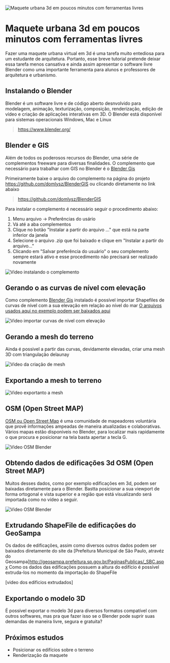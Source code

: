 ![Maquete urbana 3d em poucos minutos com ferramentas livres](https://github.com/arquiteturalivre/maqueteurbana3d/blob/master/imagens/teaser.gif?raw=true)

# Maquete urbana 3d em poucos minutos com ferramentas livres

Fazer uma maquete urbana virtual em 3d é uma tarefa muito entediosa para um estudante de arquitetura.
Portanto, esse breve tutorial pretende deixar essa tarefa menos cansativa e ainda assim apresentar o software livre Blender como uma importante ferramenta para alunos e professores de arquitetura e urbanismo.

## Instalando o Blender

Blender é um software livre e de código aberto desnvolvido para modelagem, animação, texturização, composição, renderização, edição de vídeo e criação de aplicações interativas em 3D.
O Blender está disponível para sistemas operacionais Windows, Mac e Linux

> https://www.blender.org/

## Blender e GIS

Além de todos os poderosos recursos do Blender, uma série de complementos freeware para diversas finalidades. O complemento que necessário para trabalhar com GIS no Blender é o [Blender Gis](https://github.com/domlysz/BlenderGIS)

Primeiramente baixe o arquivo do complemento na página do projeto https://github.com/domlysz/BlenderGIS ou clicando diretamente no link abaixo

> https://github.com/domlysz/BlenderGIS

Para instalar o complemento é necessário seguir o procedimento abaixo:

1. Menu arquivo -> Preferências do usário
2. Vá até a aba complementos
3. Clique no botão "Instalar a partir do arquivo ..." que está na parte inferior da janela
4. Selecione o arquivo .zip que foi baixado e clique em "Instalar a partir do arquivo..."
5. Clicando em "Salvar preferência do usuário" o seu complemento sempre estará ativo e esse procedimento não precisará ser realizado novamente

![Video instalando o complemento](http://i.giphy.com/l0Ex8HwtpA9M2LdwA.gif)

## Gerando o as curvas de nível com elevação

Como complemento [Blender Gis](https://github.com/domlysz/BlenderGIS) instalado é possível importar Shapefiles de curvas de nível com a sua elevação em relação ao nível do mar
[O arquivos usados aqui no exemplo podem ser baixados aqui](https://github.com/arquiteturalivre/maqueteurbana3d/tree/master/arquivos)

![Video importar curvas de nivel com elevação](https://github.com/arquiteturalivre/maqueteurbana3d/blob/master/imagens/curvas_de_nivel_com_elevacao.gif?raw=true)

## Gerando a mesh do terreno

Ainda é possivel a partir das curvas, devidamente elevadas, criar uma mesh 3D com triangulação delaunay

![Video da criação de mesh](https://raw.githubusercontent.com/arquiteturalivre/maqueteurbana3d/master/imagens/criacao_de_mesh_triangulado.gif)

## Exportando a mesh to terreno

![Video exportanto a mesh](https://raw.githubusercontent.com/arquiteturalivre/maqueteurbana3d/master/imagens/exportando_mesh.gif)

## OSM (Open Street MAP)

[OSM ou Open Street Map](https://www.openstreetmap.org/about) é uma comunidade de mapeadores voluntária que provê informações ampeadas de maneira atualizadas e colaborativas.
Vários mapas estão disponíveis no Blender, para localizar mais rapidamente o que procura e posicionar na tela basta apertar a tecla G.

![Video OSM Blender](https://raw.githubusercontent.com/arquiteturalivre/maqueteurbana3d/master/imagens/osm.gif)

## Obtendo dados de edificações 3d OSM (Open Street MAP)

Muitos desses dados, como por exemplo edificações em 3d, podem ser baixadas diretamente para o Blender.
Bastta posicionar a sua viewport de forma ortogonal e vista superior e a região que está visualizando será importada como no vídeo a seguir.

![Video OSM Blender](https://github.com/arquiteturalivre/maqueteurbana3d/blob/master/imagens/edificacoes_osm.gif?raw=true)

## Extrudando ShapeFile de edificações do GeoSampa

Os dados de edificações, assim como diversos outros dados podem ser baixados diretamente do site da [Prefeitura Municipal de São Paulo, atravéz do Geosampa]http://geosampa.prefeitura.sp.gov.br/PaginasPublicas/_SBC.aspx
Como os dados das edificações possuem a altura do edifício é possível extruda-los no momento da importação do ShapeFile

[video dos edificios extrudados]

## Exportando o modelo 3D

É possível exportar o modelo 3d para diversos formatos compatível com outros softwares, mas pra que fazer isso se o Blender pode suprir suas demandas de maneira livre, segura e gratuita?

## Próximos estudos

* Posicionar os edifícios sobre o terreno
* Renderização da maquete



